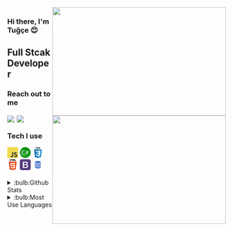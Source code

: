 <img align="right" src="https://media1.giphy.com/media/v1.Y2lkPTc5MGI3NjExMDgzMGE3OGI5YmMxNzJmNjkzNWVkODMxMjU0NTRhNDc3ZmVhN2UwNiZjdD1n/1GEATImIxEXVR79Dhk/giphy.gif" width="400" height="250">
<img src="https://media.giphy.com/media/1GEATImIxEXVR79Dhk/source.gif" align="right" width="400" height="250" >

### Hi there, I'm Tuğçe :blush:

## Full Stcak Developer

### Reach out to me

[<img width="22" src="https://cdn.jsdelivr.net/npm/simple-icons@v8/icons/linkedin.svg" align="left" />][linkedin]
[<img width="22" src="https://cdn.jsdelivr.net/npm/simple-icons@v8/icons/twitter.svg" align="left" />][twitter]

<br/>

### Tech I use
<img src="https://raw.githubusercontent.com/github/explore/80688e429a7d4ef2fca1e82350fe8e3517d3494d/topics/javascript/javascript.png" width="25" height="25">
<img src="https://raw.githubusercontent.com/github/explore/80688e429a7d4ef2fca1e82350fe8e3517d3494d/topics/csharp/csharp.png" width="25" height="25">
<img src="https://raw.githubusercontent.com/github/explore/80688e429a7d4ef2fca1e82350fe8e3517d3494d/topics/css/css.png" width="25" height="25">
<img src="https://raw.githubusercontent.com/github/explore/80688e429a7d4ef2fca1e82350fe8e3517d3494d/topics/html/html.png" width="25" height="25">
<img src="https://raw.githubusercontent.com/github/explore/80688e429a7d4ef2fca1e82350fe8e3517d3494d/topics/bootstrap/bootstrap.png" width="25" height="25">
<img src="https://raw.githubusercontent.com/github/explore/80688e429a7d4ef2fca1e82350fe8e3517d3494d/topics/sql/sql.png" width="25" height="25">

<br/>
<br/>

<details>
<summary>:bulb:Github Stats</summary>
<img src="https://github-readme-stats.vercel.app/api?username=tugceyarim&theme=radical">
</details>

<details>
<summary>:bulb:Most Use Languages</summary>
<img src="https://github-readme-stats.vercel.app/api/top-langs/?username=tugceyarim&layout=compact">
</details>

[linkedin]: https://www.linkedin.com/in/tu%C4%9F%C3%A7e-yar%C4%B1m-8a72b5135/
[twitter]: https://twitter.com/tgceyrm
